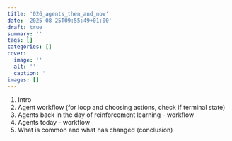 ```yaml
---
title: '026_agents_then_and_now'
date: '2025-08-25T09:55:49+01:00'
draft: true 
summary: ''
tags: []
categories: []
cover:
  image: ''
  alt: ''
  caption: ''
images: []
---
```


1. Intro
2. Agent workflow (for loop and choosing actions, check if terminal state)
2. Agents back in the day of reinforcement learning - workflow
4. Agents today - workflow
5. What is common and what has changed (conclusion)
